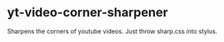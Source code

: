 # yt-video-corner-sharpener
Sharpens the corners of youtube videos.
Just throw sharp.css into stylus.
